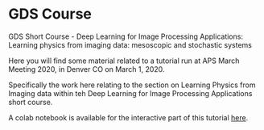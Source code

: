 # GDS Course
GDS Short Course - Deep Learning for Image Processing Applications: Learning physics from imaging data: mesoscopic and stochastic systems

Here you will find some material related to a tutorial run at APS March Meeting 2020, in Denver CO on March 1, 2020. 

Specifically the work here relating to the section on Learning Physics from Imaging data within teh Deep Learning for Image Processing Applications short course.

A colab notebook is available for the interactive part of this tutorial <a href = "https://colab.research.google.com/drive/1gTMqOHkGoWkGeK3D-CoNBi8H1FAFVHuo">here</a>.
